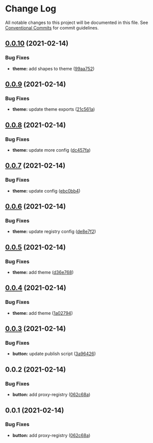 # Change Log

All notable changes to this project will be documented in this file.
See [Conventional Commits](https://conventionalcommits.org) for commit guidelines.

## [0.0.10](https://github.com/dankreiger/welpe/compare/v0.0.9...v0.0.10) (2021-02-14)


### Bug Fixes

* **theme:** add shapes to theme ([99aa752](https://github.com/dankreiger/welpe/commit/99aa7528fda0ed37efdf02fb22642755f4501d48))





## [0.0.9](https://github.com/dankreiger/welpe/compare/v0.0.8...v0.0.9) (2021-02-14)


### Bug Fixes

* **theme:** update theme exports ([21c561a](https://github.com/dankreiger/welpe/commit/21c561a4c323bbb1df6d8c40518b7254858a55d2))





## [0.0.8](https://github.com/dankreiger/welpe/compare/v0.0.7...v0.0.8) (2021-02-14)


### Bug Fixes

* **theme:** update more config ([dc457fa](https://github.com/dankreiger/welpe/commit/dc457fab5e07f014f4261865da5b9d99df491617))





## [0.0.7](https://github.com/dankreiger/welpe/compare/v0.0.6...v0.0.7) (2021-02-14)


### Bug Fixes

* **theme:** update config ([ebc0bb4](https://github.com/dankreiger/welpe/commit/ebc0bb4ac3315c82a13e27be2f21da57a3bc50ea))





## [0.0.6](https://github.com/dankreiger/welpe/compare/v0.0.5...v0.0.6) (2021-02-14)


### Bug Fixes

* **theme:** update registry config ([de8e7f2](https://github.com/dankreiger/welpe/commit/de8e7f2811b17484ffadc11b51f8b53ee705ca93))





## [0.0.5](https://github.com/dankreiger/welpe/compare/v0.0.4...v0.0.5) (2021-02-14)


### Bug Fixes

* **theme:** add theme ([d36e768](https://github.com/dankreiger/welpe/commit/d36e768b95d1a787f6cd7826f6181527682968ea))





## [0.0.4](https://github.com/dankreiger/welpe/compare/v0.0.3...v0.0.4) (2021-02-14)


### Bug Fixes

* **theme:** add theme ([1a02794](https://github.com/dankreiger/welpe/commit/1a02794a0b3f578e225884d08d552c4ae0d1b024))





## [0.0.3](https://github.com/dankreiger/welpe/compare/v0.0.2...v0.0.3) (2021-02-14)


### Bug Fixes

* **button:** update publish script ([3a96426](https://github.com/dankreiger/welpe/commit/3a964268e9b123cfc6c462a27c11e9bcbb42a0fb))





## 0.0.2 (2021-02-14)


### Bug Fixes

* **button:** add proxy-registry ([062c68a](https://github.com/dankreiger/welpe/commit/062c68a4283b64aa02032ddc22173497d8be98c7))





## 0.0.1 (2021-02-14)


### Bug Fixes

* **button:** add proxy-registry ([062c68a](https://github.com/dankreiger/welpe/commit/062c68a4283b64aa02032ddc22173497d8be98c7))
